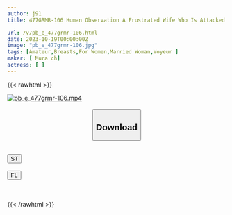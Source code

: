 ```yaml
---
author: j91
title: 477GRMR-106 Human Observation A Frustrated Wife Who Is Attacked By Her Son’s Friend, But Is Made To Cum Repeatedly By The Young Man And Falls Into Pleasure.

url: /v/pb_e_477grmr-106.html
date: 2023-10-19T00:00:00Z
image: "pb_e_477grmr-106.jpg"
tags: [Amateur,Breasts,For Women,Married Woman,Voyeur ]
maker: [ Mura ch]
actress: [ ]
---
```



{{< rawhtml >}}

<div class="video" data-videoid="QA9dxp9ebeT0awW">
    <a href="javascript:;">
        <img src="https://my.j91.asia/v/pb_e_477grmr-106.jpg" width="WIDTH" height="HEIGHT" alt="pb_e_477grmr-106.mp4" loading="lazy">
    </a>
</div>

<script type="text/javascript" src="https://j91.asia/asset/on-demand-st.js"></script>

<br>
  <link rel="stylesheet" href="https://j91.asia/asset/bs5.css">
  
  <center>
  <button class="btn btn-primary" type="button" data-bs-toggle="collapse" data-bs-target=".multi-collapse" aria-expanded="false" aria-controls="multiCollapseExample1 multiCollapseExample2"><h2>Download</h2></button></center>
</p>
<div class="row">
  <div class="col">
    <div class="collapse multi-collapse" id="multiCollapseExample1">
      <div class="card card-body">
	      	      <br>
<div class="buttons">  
<a href="https://streamtape.to/v/QA9dxp9ebeT0awW"><button class="btn-hover color-3"><i class="fa fa-download"></i> ST</button></a></div>
    </div>
  </div>
</div>
  <div class="col">
    <div class="collapse multi-collapse" id="multiCollapseExample2">
      <div class="card card-body">
	      <br>
<div class="buttons">
    <a href="https://filelions.online/f/qw6a0mo5iw3q"><button class="btn-hover color-9"><i class="fa fa-download"></i> FL</button></a></div>
<br><br>
      </div>
    </div>
  </div>
</div>

{{< /rawhtml >}}
